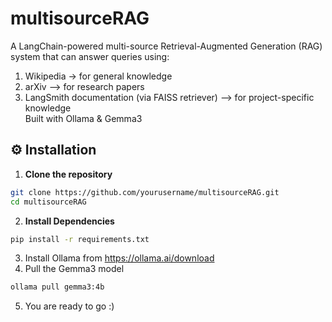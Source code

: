 # multisourceRAG
A LangChain-powered multi-source Retrieval-Augmented Generation (RAG) system that can answer queries using:  
1. Wikipedia -> for general knowledge  
2. arXiv –> for research papers  
3. LangSmith documentation (via FAISS retriever) –> for project-specific knowledge   
Built with Ollama & Gemma3    

## ⚙️ Installation
1. **Clone the repository**
```bash
git clone https://github.com/yourusername/multisourceRAG.git
cd multisourceRAG
```
2. **Install Dependencies**
```bash
pip install -r requirements.txt
```
3. Install Ollama from https://ollama.ai/download
4. Pull the Gemma3 model
```bash
ollama pull gemma3:4b
```
5. You are ready to go :)
